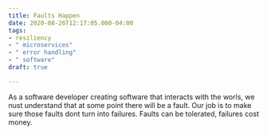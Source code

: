 ```yaml
---
title: Faults Happen
date: 2020-08-26T12:17:05.000-04:00
tags:
- resiliency
- " microservices"
- " error handling"
- " software"
draft: true

---
```

As a software developer creating software that interacts with the worls, we
nust understand that at some point there will be a fault.  Our job is to make
sure those faults dont turn into failures.  Faults can be tolerated, failures
cost money.